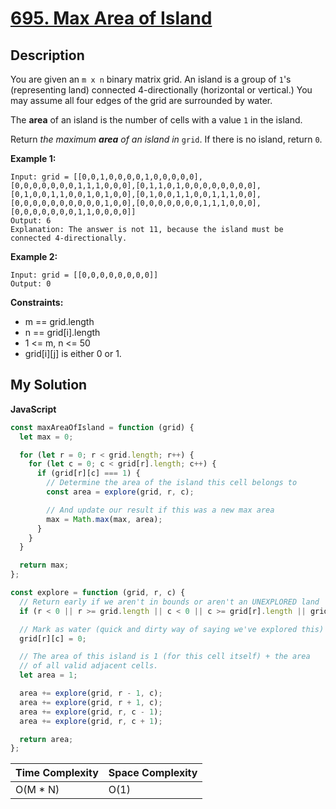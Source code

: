 # [695. Max Area of Island](https://leetcode.com/problems/max-area-of-island)

## Description

You are given an `m x n` binary matrix grid. An island is a group of `1`'s (representing land) connected 4-directionally (horizontal or vertical.) You may assume all four edges of the grid are surrounded by water.

The **area** of an island is the number of cells with a value `1` in the island.

Return _the maximum **area** of an island in_ `grid`. If there is no island, return `0`.

**Example 1:**

```
Input: grid = [[0,0,1,0,0,0,0,1,0,0,0,0,0],[0,0,0,0,0,0,0,1,1,1,0,0,0],[0,1,1,0,1,0,0,0,0,0,0,0,0],[0,1,0,0,1,1,0,0,1,0,1,0,0],[0,1,0,0,1,1,0,0,1,1,1,0,0],[0,0,0,0,0,0,0,0,0,0,1,0,0],[0,0,0,0,0,0,0,1,1,1,0,0,0],[0,0,0,0,0,0,0,1,1,0,0,0,0]]
Output: 6
Explanation: The answer is not 11, because the island must be connected 4-directionally.
```

**Example 2:**

```
Input: grid = [[0,0,0,0,0,0,0,0]]
Output: 0
```

**Constraints:**

- m == grid.length
- n == grid[i].length
- 1 <= m, n <= 50
- grid[i][j] is either 0 or 1.

## My Solution

**JavaScript**

```js
const maxAreaOfIsland = function (grid) {
  let max = 0;

  for (let r = 0; r < grid.length; r++) {
    for (let c = 0; c < grid[r].length; c++) {
      if (grid[r][c] === 1) {
        // Determine the area of the island this cell belongs to
        const area = explore(grid, r, c);

        // And update our result if this was a new max area
        max = Math.max(max, area);
      }
    }
  }

  return max;
};

const explore = function (grid, r, c) {
  // Return early if we aren't in bounds or aren't an UNEXPLORED land
  if (r < 0 || r >= grid.length || c < 0 || c >= grid[r].length || grid[r][c] === 0) return 0;

  // Mark as water (quick and dirty way of saying we've explored this)
  grid[r][c] = 0;

  // The area of this island is 1 (for this cell itself) + the area
  // of all valid adjacent cells.
  let area = 1;

  area += explore(grid, r - 1, c);
  area += explore(grid, r + 1, c);
  area += explore(grid, r, c - 1);
  area += explore(grid, r, c + 1);

  return area;
};
```

| Time Complexity | Space Complexity |
| --------------- | ---------------- |
| O(M \* N)       | O(1)             |